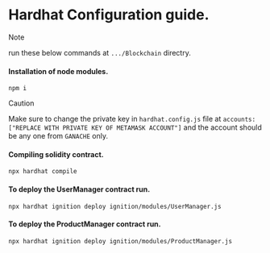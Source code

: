 # Hardhat Configuration guide.

> [!NOTE]
> run these below commands at ` .../Blockchain ` directry.

#### Installation of node modules.
```
npm i 
```

> [!CAUTION]
> Make sure to change the private key in ` hardhat.config.js ` file at ` accounts:["REPLACE WITH PRIVATE KEY OF METAMASK ACCOUNT"] ` and the account should be any one from ` GANACHE ` only.

#### Compiling solidity contract.
```
npx hardhat compile
```

#### To deploy the UserManager contract run.
```
npx hardhat ignition deploy ignition/modules/UserManager.js
```

#### To deploy the ProductManager contract run.
```
npx hardhat ignition deploy ignition/modules/ProductManager.js
```
